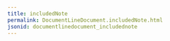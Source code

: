 ```yaml
---
title: includedNote
permalink: DocumentLineDocument.includedNote.html
jsonid: documentlinedocument_includednote
---
```

